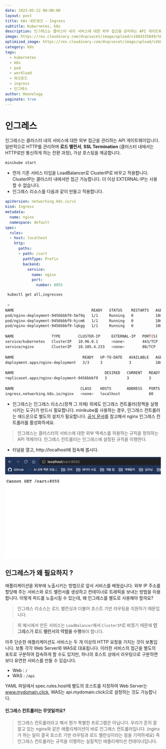 ```yaml
---
date: 2023-05-22 00:00:00
layout: post
title: k8s 네트워크 - Ingress
subtitle: Kubernetes, k8s
description: 인그레스는 클러스터 내의 서비스에 대한 외부 접근을 관리하는 API 게이트웨이입니다. 일반적으로 HTTP를 관리하며 로드 밸런서, SSL Termination (클러스터 내에서는 HTTP로만 통신하게 하는 전환 과정), 가상 호스팅을 제공합니다.
image: https://res.cloudinary.com/dvqcvocet/image/upload/v1684335849/%E1%84%8F%E1%85%AE%E1%84%87%E1%85%A5%E1%84%8C%E1%85%B5%E1%86%AB%E1%84%89%E1%85%B3_yoqeyy.png
optimized_image: https://res.cloudinary.com/dvqcvocet/image/upload/v1684335849/%E1%84%8F%E1%85%AE%E1%84%87%E1%85%A5%E1%84%8C%E1%85%B5%E1%86%AB%E1%84%89%E1%85%B3_yoqeyy.png
category: k8s
tags:  
  - kubernetes
  - k8s
  - pod
  - workload
  - 워크로드
  - ingress
  - 인그레스
author: Hoonology
paginate: true
---
```

# 인그레스
인그레스는 클러스터 내의 서비스에 대한 외부 접근을 관리하는 API 게이트웨이입니다. 일반적으로 HTTP를 관리하며 **로드 밸런서**, **SSL Termination** (클러스터 내에서는 HTTP로만 통신하게 하는 전환 과정), 가상 호스팅을 제공합니다.

```bash
minikube start       
```
- 먼저 기존 서비스 타입을 LoadBalancer로 ClusterIP로 바꾸고 적용합니다. ClusterIP는 클러스터 내에서만 접근 가능합니다. 더 이상 EXTERNAL-IP는 사용할 수 없습니다.
- 인그레스 리소스를 다음과 같이 만들고 적용합니다.

```yaml
apiVersion: networking.k8s.io/v1
kind: Ingress
metadata:
  name: nginx
  namespace: default
spec:
  rules:
  - host: localhost
    http:
      paths:
      - path: /cart
        pathType: Prefix
        backend:
          service:
            name: nginx
            port:
              number: 8055
```

```bash
 kubectl get all,ingresses

 > 
NAME                                   READY   STATUS    RESTARTS   AGE
pod/nginx-deployment-9456bbbf9-5m79q   1/1     Running   0          10m
pod/nginx-deployment-9456bbbf9-hjcm6   1/1     Running   0          10m
pod/nginx-deployment-9456bbbf9-lqkgg   1/1     Running   0          10m

NAME                 TYPE        CLUSTER-IP     EXTERNAL-IP   PORT(S)   AGE
service/kubernetes   ClusterIP   10.96.0.1      <none>        443/TCP   24m
service/nginx        ClusterIP   10.105.4.233   <none>        80/TCP    106s     # 더이상 nginx 서비스는 LoadBalancer가 아닙니다

NAME                               READY   UP-TO-DATE   AVAILABLE   AGE
deployment.apps/nginx-deployment   3/3     3            3           10m

NAME                                         DESIRED   CURRENT   READY   AGE
replicaset.apps/nginx-deployment-9456bbbf9   3         3         3       10m

NAME                              CLASS    HOSTS       ADDRESS   PORTS   AGE
ingress.networking.k8s.io/nginx   <none>   localhost             80      2m55s    # 여기에 인그레스가 생성되었습니다
 ```

 - 인그레스는 인그레스 리소스(정책 그 자체) 외에도 인그레스 컨트롤러(정책을 실행시키는 도구)가 반드시 필요합니다. minikube를 사용하는 경우, 인그레스 컨트롤러는 애드온으로 별도의 설치가 필요합니다. [공식 문서](https://kubernetes.io/ko/docs/tasks/access-application-cluster/ingress-minikube/)를 참고해서 nginx 인그레스 컨트롤러를 활성화하세요.

 > 인그레스는 클러스터의 서비스에 대한 외부 액세스를 허용하는 규칙을 정의하는 API 객체이다. 인그레스 컨트롤러는 인그레스에 설정된 규칙을 이행한다.


 - 터널을 열고, http://localhost에 접속해 봅시다.


 ![8055](/assets/img/kubernetes/8055.png)


## 인그레스가 왜 필요하지 ?

애플리케이션을 외부에 노출시키는 방법으로 앞서 서비스를 배웠습니다. 외부 IP 주소를 할당해 주는 서비스와 로드 밸런서를 생성하고 컨테이너로 트래픽을 보내는 방법을 이용합니다. 이렇게 파드를 노출시킬 수 있는데, 왜 인그레스를 별도로 사용해야 할까요?

> 인그레스 리소스는 로드 밸런싱과 더불어 호스트 기반 라우팅을 지원하기 때문입니다.


> 위 예시에서 만든 서비스는 `LoadBalancer`에서 `ClusterIP`로 바꿨기 때문에 **인그레스가 로드 밸런서의 역할을 수행**해야 합니다.

아주 단순한 애플리케이션도 서비스는 두 개 이상의 HTTP 요청을 가지는 것이 보통입니다. 보통 각각 Web Server와 WAS로 대표됩니다. 이러한 서비스의 접근을 별도의 포트로 구분하여 접속하게 할 수도 있지만, 하나의 호스트 상에서 라우팅으로 구분하면 보다 유연한 서비스를 만들 수 있습니다.  
- Web : `/`
- WAS : `/api`

YAML 파일에서 spec.rules.host에 별도의 호스트를 지정하여 Web Server는 www.mydomain.click, WAS는 api.mydomain.click으로 설정하는 것도 가능합니다.

#### 인그레스 컨트롤러는 무엇일까요?  
> 인그레스 컨트롤러라고 해서 뭔가 특별한 프로그램은 아닙니다. 우리가 흔히 잘 알고 있는 nginx와 같은 애플리케이션이 바로 인그레스 컨트롤러입니다. (nginx가 하는 일이 결국 호스트 기반 라우팅과 로드 밸런싱이라는 점을 기억하세요)
즉 인그레스 컨트롤러는 규칙을 이행하는 실질적인 애플리케이션 컨테이너입니다.


